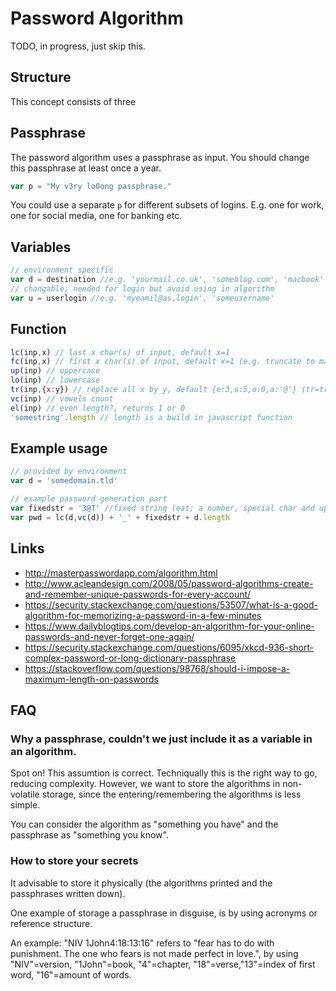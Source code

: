 # Password Algorithm

TODO, in progress, just skip this.

## Structure

This concept consists of three
## Passphrase

The password algorithm uses a passphrase as input.
You should change this passphrase at least once a year.

```javascript
var p = "My v3ry lo0ong passphrase."
```

You could use a separate `p` for different subsets of logins.
E.g. one for work, one for social media, one for banking etc.

## Variables

```javascript
// environment specific
var d = destination //e.g. 'yourmail.co.uk', 'someblog.com', 'macbook'
// changable; needed for login but avoid using in algorithm
var u = userlogin //e.g. 'myeamil@as.login', 'someusername'
```

## Function

```javascript
lc(inp,x) // last x char(s) of input, default x=1
fc(inp,x) // first x char(s) of input, default x=1 (e.g. truncate to max 16 chars)
up(inp) // uppercase
lo(inp) // lowercase
tr(inp,{x:y}) // replace all x by y, default {e:3,s:5,o:0,a:'@'} (tr=translate function in Perl)
vc(inp) // vowels count
el(inp) // even length?, returns 1 or 0
'somestring'.length // length is a build in javascript function

```

## Example usage
```javascript
// provided by environment
var d = 'somedomain.tld'

// example password generation part
var fixedstr = '3@T' //fixed string (eat; a number, special char and uppercase)
var pwd = lc(d,vc(d)) + '_' + fixedstr + d.length
```

## Links

+ http://masterpasswordapp.com/algorithm.html
+ http://www.acleandesign.com/2008/05/password-algorithms-create-and-remember-unique-passwords-for-every-account/
+ https://security.stackexchange.com/questions/53507/what-is-a-good-algorithm-for-memorizing-a-password-in-a-few-minutes
+ https://www.dailyblogtips.com/develop-an-algorithm-for-your-online-passwords-and-never-forget-one-again/
+ https://security.stackexchange.com/questions/6095/xkcd-936-short-complex-password-or-long-dictionary-passphrase
+ https://stackoverflow.com/questions/98768/should-i-impose-a-maximum-length-on-passwords

## FAQ

### Why a passphrase, couldn't we just include it as a variable in an algorithm.

Spot on! This assumtion is correct.
Techniqually this is the right way to go, reducing complexity.
However, we want to store the algorithms in non-volatile storage,
since the entering/remembering the algorithms is less simple.

You can consider the algorithm as "something you have"
and the passphrase as "something you know".

### How to store your secrets

It advisable to store it physically
(the algorithms printed and the passphrases written down).

One example of storage a passphrase in disguise,
is by using acronyms or reference structure.

An example: "NIV 1John4:18:13:16"
refers to "fear has to do with punishment. The one who fears is not made perfect in love.",
by using "NIV"=version, "1John"=book, "4"=chapter,
"18"=verse,"13"=index of first word, "16"=amount of words.
